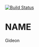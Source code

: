 [![Build Status](https://travis-ci.org/bluescreen10/Gideon.png)](https://travis-ci.org/bluescreen10/Gideon)

# NAME

Gideon